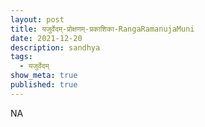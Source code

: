 ```yaml
---
layout: post
title: यजुर्वेदम्-प्रोक्षणम्-प्रकाशिका-RangaRamanujaMuni
date: 2021-12-20
description: sandhya
tags:
  - यजुर्वेदम्
show_meta: true
published: true
---
```



NA
